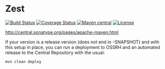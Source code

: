 Zest
======================

[![Build Status](https://travis-ci.org/bookong/zest.svg?branch=master)](https://travis-ci.org/bookong/zest)
[![Coverage Status](https://coveralls.io/repos/github/bookong/zest/badge.svg?branch=master)](https://coveralls.io/github/bookong/zest?branch=master)
[![Maven central](https://maven-badges.herokuapp.com/maven-central/com.github.bookong/zest/badge.svg)](https://maven-badges.herokuapp.com/maven-central/com.github.bookong/zest)
[![License](http://img.shields.io/:license-apache-brightgreen.svg)](http://www.apache.org/licenses/LICENSE-2.0.html)


http://central.sonatype.org/pages/apache-maven.html

If your version is a release version (does not end in -SNAPSHOT) and with this setup in place, you can run a deployment to OSSRH and an automated release to the Central Repository with the usual:
```
mvn clean deploy
```
